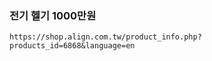 


### 전기 헬기 1000만원

```
https://shop.align.com.tw/product_info.php?products_id=6868&language=en

```

